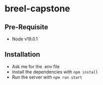 # breel-capstone

## Pre-Requisite
- Node v19.0.1

## Installation
- Ask me for the .env file
- Install the dependencies with `npm install`
- Run the server with `npm run start`
